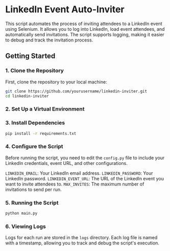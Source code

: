 # LinkedIn Event Auto-Inviter

This script automates the process of inviting attendees to a LinkedIn event using Selenium. It allows you to log into LinkedIn, load event attendees, and automatically send invitations. The script supports logging, making it easier to debug and track the invitation process.

## Getting Started

### 1. Clone the Repository

First, clone the repository to your local machine:

```bash
git clone https://github.com/yourusername/linkedin-inviter.git
cd linkedin-inviter
```
### 2. Set Up a Virtual Environment

### 3. Install Dependencies
```bash
pip install -r requirements.txt
```

### 4. Configure the Script
Before running the script, you need to edit the `config.py` file to include your LinkedIn credentials, event URL, and other configurations.

`LINKEDIN_EMAIL`: Your LinkedIn email address.
`LINKEDIN_PASSWORD`: Your LinkedIn password.
`LINKEDIN_EVENT_URL`: The URL of the LinkedIn event you want to invite attendees to.
`MAX_INVITES`: The maximum number of invitations to send per run.

### 5. Running the Script
```bash
python main.py
```
### 6. Viewing Logs
Logs for each run are stored in the `logs` directory. Each log file is named with a timestamp, allowing you to track and debug the script's execution.
